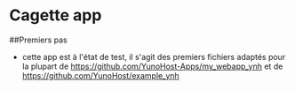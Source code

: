 # Cagette app

##Premiers pas

- cette app est à l'état de test, il s'agit des premiers fichiers adaptés pour la plupart de https://github.com/YunoHost-Apps/my_webapp_ynh et  de https://github.com/YunoHost/example_ynh
